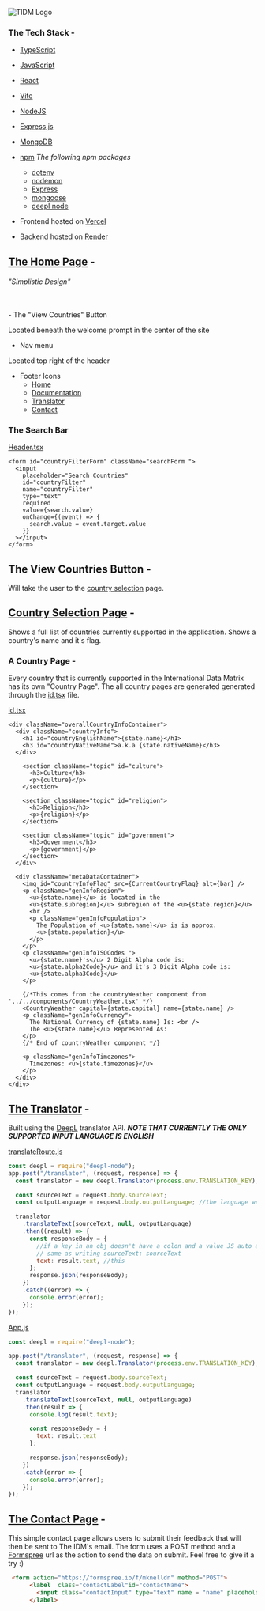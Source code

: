 ![TIDM Logo](./client/assets//Branding/logo-no-background.png)

### The Tech Stack -
- [TypeScript](https://www.typescriptlang.org/)
- [JavaScript](https://www.javascript.com/)
- [React](https://reactjs.org/)
- [Vite](https://vitejs.dev/)
- [NodeJS](https://nodejs.org/en/)
- [Express.js](https://expressjs.com/)
- [MongoDB](https://www.mongodb.com/)
- [npm](https://www.npmjs.com/)
<i>The following npm packages</i>
  - [dotenv](https://github.com/motdotla/dotenv)
  - [nodemon](https://www.npmjs.com/package/nodemon)
  - [Express](https://expressjs.com/)
  - [mongoose](https://www.npmjs.com/package/mongoose)
  - [deepl node](https://www.npmjs.com/package/deepl-node)

- Frontend hosted on [Vercel](https://www.vercel.com/)
- Backend hosted on [Render](https://www.render.com/)

## [The Home Page](https://international-data-matrix.vercel.app/Home) -
 ###### "Simplistic Design"
 <br>
 - The "View Countries" Button

Located beneath the welcome prompt in the center of the site

 - Nav menu

Located top right of the header


 - Footer Icons
    - [Home](https://international-data-matrix.vercel.app/Home)
    - [Documentation](https://github.com/SchoolyB/International-Data-Matrix#readme)
    - [Translator](https://international-data-matrix.vercel.app/Translator)
    - [Contact](https://international-data-matrix.vercel.app/Contact)

### The Search Bar
[Header.tsx](https://github.com/SchoolyB/International-Data-Matrix/blob/master/client/src/components/Header.tsx)
```JSX
<form id="countryFilterForm" className="searchForm ">
  <input
    placeholder="Search Countries"
    id="countryFilter"
    name="countryFilter"
    type="text"
    required
    value={search.value}
    onChange={(event) => {
      search.value = event.target.value
    }}
  ></input>
</form>
```

## The View Countries Button -
Will take the user to the [country selection](https://international-data-matrix.vercel.app/Countries) page.

## [Country Selection Page](https://international-data-matrix.vercel.app/Countries) -
Shows a full list of countries currently supported in the application. Shows a country's name and it's flag.

### A Country Page -
Every country that is currently supported in the International Data Matrix has its own "Country Page". The all country pages are generated generated through the [id.tsx](https://github.com/SchoolyB/International-Data-Matrix/blob/master/client/src/pages/Country/%5Bid%5D.tsx) file.


[id.tsx](https://github.com/SchoolyB/International-Data-Matrix/blob/master/client/src/pages/Country/%5Bid%5D.tsx)

```JSX
<div className="overallCountryInfoContainer">
  <div className="countryInfo">
    <h1 id="countryEnglishName">{state.name}</h1>
    <h3 id="countryNativeName">a.k.a {state.nativeName}</h3>
  </div>

    <section className="topic" id="culture">
      <h3>Culture</h3>
      <p>{culture}</p>
    </section>

    <section className="topic" id="religion">
      <h3>Religion</h3>
      <p>{religion}</p>
    </section>

    <section className="topic" id="government">
      <h3>Government</h3>
      <p>{government}</p>
    </section>
  </div>

  <div className="metaDataContainer">
    <img id="countryInfoFlag" src={CurrentCountryFlag} alt={bar} />
    <p className="genInfoRegion">
      <u>{state.name}</u> is located in the
      <u>{state.subregion}</u> subregion of the <u>{state.region}</u>
      <br />
      <p className="genInfoPopulation">
        The Population of <u>{state.name}</u> is is approx.
        <u>{state.population}</u>
      </p>
    </p>
    <p className="genInfoISOCodes ">
      <u>{state.name}'s</u> 2 Digit Alpha code is:
      <u>{state.alpha2Code}</u> and it's 3 Digit Alpha code is:
      <u>{state.alpha3Code}</u>
    </p>

    {/*This comes from the countryWeather component from '../../components/CountryWeather.tsx' */}
    <CountryWeather capital={state.capital} name={state.name} />
    <p className="genInfoCurrency">
      The National Currency of {state.name} Is: <br />
      The <u>{state.name}</u> Represented As:
    </p>
    {/* End of countryWeather component */}

    <p className="genInfoTimezones">
      Timezones: <u>{state.timezones}</u>
    </p>
  </div>
</div>
```

## [The Translator](https://international-data-matrix.vercel.app/Translator) -
Built using the [DeepL](https://www.deepl.com/translator) translator API.  ***NOTE THAT CURRENTLY THE ONLY SUPPORTED INPUT LANGUAGE IS ENGLISH***

[translateRoute.js](https://github.com/SchoolyB/International-Data-Matrix/blob/master/server/src/routes/translateRoute.js)
```JavaScript
const deepl = require("deepl-node");
app.post("/translator", (request, response) => {
  const translator = new deepl.Translator(process.env.TRANSLATION_KEY);

  const sourceText = request.body.sourceText;
  const outputLanguage = request.body.outputLanguage; //the language we want the output to be

  translator
    .translateText(sourceText, null, outputLanguage)
    .then((result) => {
      const responseBody = {
        //if a key in an obj doesn't have a colon and a value JS auto assumes that the value is itself
        // same as writing sourceText: sourceText
        text: result.text, //this
      };
      response.json(responseBody);
    })
    .catch((error) => {
      console.error(error);
    });
});
```

[App.js](https://github.com/SchoolyB/International-Data-Matrix/blob/master/server/src/app.js)

```JavaScript
const deepl = require("deepl-node");

app.post("/translator", (request, response) => {
  const translator = new deepl.Translator(process.env.TRANSLATION_KEY);

  const sourceText = request.body.sourceText;
  const outputLanguage = request.body.outputLanguage;
  translator
    .translateText(sourceText, null, outputLanguage)
    .then(result => {
      console.log(result.text);

      const responseBody = {
        text: result.text
      };

      response.json(responseBody);
    })
    .catch(error => {
      console.error(error);
    });
});
```

## [The Contact Page](https://international-data-matrix.vercel.app/Contact) -
This simple contact page allows users to submit their feedback that will then be sent to The IDM's email. The form uses a POST method and a [Formspree](https://formspree.io/) url as the action to send the data on submit. Feel free to give it a try :)

```HTML
 <form action="https://formspree.io/f/mknelldn" method="POST">
      <label  class="contactLabel"id="contactName">
        <input class="contactInput" type="text" name = "name" placeholder="Enter your name"></input>
      </label>
```

